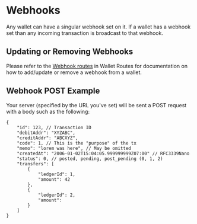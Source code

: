 # Webhooks
Any wallet can have a singular webhook set on it. If a wallet has a webhook set than any incoming transaction is broadcast to that webhook.

## Updating or Removing Webhooks
Please refer to the [Webhook routes](./wallets.md#webhooks) in Wallet Routes for documentation on how to add/update or remove a webhook from a wallet.

## Webhook POST Example
Your server (specified by the URL you've set) will be sent a POST request with a body such as the following: 

```jsonc
{
    "id": 123, // Transaction ID
    "debitAddr": "XYZABC",
    "creditAddr": "ABCXYZ",
    "code": 1, // This is the "purpose" of the tx
    "memo": "lorem was here", // May be omitted
    "createdAt": "2006-01-02T15:04:05.999999999Z07:00" // RFC3339Nano
    "status": 0, // posted, pending, post_pending (0, 1, 2) 
    "transfers": [
        {
            "ledgerId": 1,
            "amount": 42
        },
        {
            "ledgerId": 2,
            "amount":
        }
    ]
}
```
